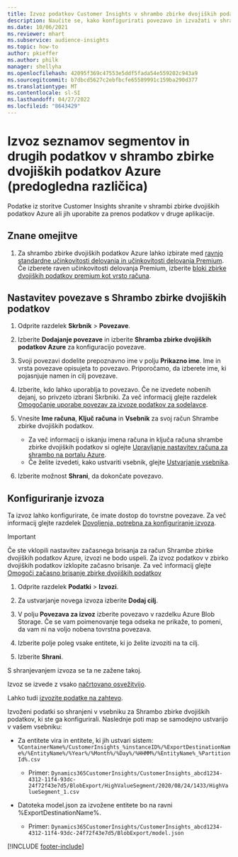```yaml
---
title: Izvoz podatkov Customer Insights v shrambo zbirke dvojiških podatkov Azure
description: Naučite se, kako konfigurirati povezavo in izvažati v shrambo zbirke dvojiških podatkov.
ms.date: 10/06/2021
ms.reviewer: mhart
ms.subservice: audience-insights
ms.topic: how-to
author: pkieffer
ms.author: philk
manager: shellyha
ms.openlocfilehash: 42095f369c47553e5ddf5fada54e559202c943a9
ms.sourcegitcommit: b7dbcd5627c2ebfbcfe65589991c159ba290d377
ms.translationtype: MT
ms.contentlocale: sl-SI
ms.lasthandoff: 04/27/2022
ms.locfileid: "8643429"
---
```

# <a name="export-segment-list-and-other-data-to-azure-blob-storage-preview"></a>Izvoz seznamov segmentov in drugih podatkov v shrambo zbirke dvojiških podatkov Azure (predogledna različica)

Podatke iz storitve Customer Insights shranite v shrambi zbirke dvojiških podatkov Azure ali jih uporabite za prenos podatkov v druge aplikacije.

## <a name="known-limitations"></a>Znane omejitve

1. Za shrambo zbirke dvojiških podatkov Azure lahko izbirate med [ravnjo standardne učinkovitosti delovanja in učinkovitosti delovanja Premium](/azure/storage/blobs/storage-blob-performance-tiers). Če izberete raven učinkovitosti delovanja Premium, izberite [bloki zbirke dvojiških podatkov premium kot vrsto računa](/azure/storage/common/storage-account-overview#types-of-storage-accounts).

## <a name="set-up-the-connection-to-blob-storage"></a>Nastavitev povezave s Shrambo zbirke dvojiških podatkov

1. Odprite razdelek **Skrbnik** > **Povezave**.

1. Izberite **Dodajanje povezave** in izberite **Shramba zbirke dvojiških podatkov Azure** za konfiguracijo povezave.

1. Svoji povezavi dodelite prepoznavno ime v polju **Prikazno ime**. Ime in vrsta povezave opisujeta to povezavo. Priporočamo, da izberete ime, ki pojasnjuje namen in cilj povezave.

1. Izberite, kdo lahko uporablja to povezavo. Če ne izvedete nobenih dejanj, so privzeto izbrani Skrbniki. Za več informacij glejte razdelek [Omogočanje uporabe povezav za izvoze podatkov za sodelavce](connections.md#allow-contributors-to-use-a-connection-for-exports).

1. Vnesite **Ime računa**, **Ključ računa** in **Vsebnik** za svoj račun Shrambe zbirke dvojiških podatkov.
    - Za več informacij o iskanju imena računa in ključa računa shrambe zbirke dvojiških podatkov si oglejte [Upravljanje nastavitev računa za shrambo na portalu Azure](/azure/storage/common/storage-account-manage).
    - Če želite izvedeti, kako ustvariti vsebnik, glejte [Ustvarjanje vsebnika](/azure/storage/blobs/storage-quickstart-blobs-portal#create-a-container).

1. Izberite možnost **Shrani**, da dokončate povezavo. 

## <a name="configure-an-export"></a>Konfiguriranje izvoza

Ta izvoz lahko konfigurirate, če imate dostop do tovrstne povezave. Za več informacij glejte razdelek [Dovoljenja, potrebna za konfiguriranje izvoza](export-destinations.md#set-up-a-new-export).

> [!IMPORTANT]
> Če ste vklopili nastavitev začasnega brisanja za račun Shrambe zbirke dvojiških podatkov Azure, izvozi ne bodo uspeli. Za izvoz podatkov v zbirko dvojiških podatkov izklopite začasno brisanje. Za več informacij glejte [Omogoči začasno brisanje zbirke dvojiških podatkov](/azure/storage/blobs/soft-delete-blob-enable.md)

1. Odprite razdelek **Podatki** > **Izvozi**.

1. Za ustvarjanje novega izvoza izberite **Dodaj cilj**.

1. V polju **Povezava za izvoz** izberite povezavo v razdelku Azure Blob Storage. Če se vam poimenovanje tega odseka ne prikaže, to pomeni, da vam ni na voljo nobena tovrstna povezava.

1. Izberite polje poleg vsake entitete, ki jo želite izvoziti na ta cilj.

1. Izberite **Shrani**.

S shranjevanjem izvoza se ta ne zažene takoj.

Izvoz se izvede z vsako [načrtovano osvežitvijo](system.md#schedule-tab).     

Lahko tudi [izvozite podatke na zahtevo](export-destinations.md#run-exports-on-demand). 

Izvoženi podatki so shranjeni v vsebniku za Shrambo zbirke dvojiških podatkov, ki ste ga konfigurirali. Naslednje poti map se samodejno ustvarijo v vašem vsebniku:

- Za entitete vira in entitete, ki jih ustvari sistem:   
  `%ContainerName%/CustomerInsights_%instanceID%/%ExportDestinationName%/%EntityName%/%Year%/%Month%/%Day%/%HHMM%/%EntityName%_%PartitionId%.csv`  
  - Primer: `Dynamics365CustomerInsights/CustomerInsights_abcd1234-4312-11f4-93dc-24f72f43e7d5/BlobExport/HighValueSegment/2020/08/24/1433/HighValueSegment_1.csv`
 
- Datoteka model.json za izvožene entitete bo na ravni %ExportDestinationName%.  
  - Primer: `Dynamics365CustomerInsights/CustomerInsights_abcd1234-4312-11f4-93dc-24f72f43e7d5/BlobExport/model.json`

[!INCLUDE [footer-include](includes/footer-banner.md)]
